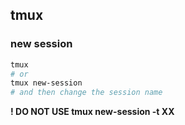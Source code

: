 ## tmux

### new session
```bash
tmux
# or
tmux new-session
# and then change the session name
```

**! DO NOT USE tmux new-session -t XX**
